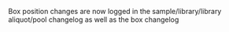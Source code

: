 Box position changes are now logged in the sample/library/library aliquot/pool changelog as well as
the box changelog
